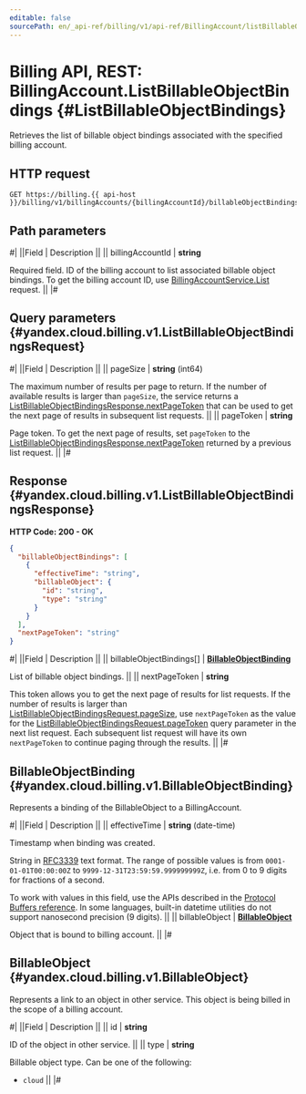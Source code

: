 ```yaml
---
editable: false
sourcePath: en/_api-ref/billing/v1/api-ref/BillingAccount/listBillableObjectBindings.md
---
```


# Billing API, REST: BillingAccount.ListBillableObjectBindings {#ListBillableObjectBindings}

Retrieves the list of billable object bindings associated with the specified billing account.

## HTTP request

```
GET https://billing.{{ api-host }}/billing/v1/billingAccounts/{billingAccountId}/billableObjectBindings
```

## Path parameters

#|
||Field | Description ||
|| billingAccountId | **string**

Required field. ID of the billing account to list associated billable object bindings.
To get the billing account ID, use [BillingAccountService.List](/docs/billing/api-ref/BillingAccount/list#List) request. ||
|#

## Query parameters {#yandex.cloud.billing.v1.ListBillableObjectBindingsRequest}

#|
||Field | Description ||
|| pageSize | **string** (int64)

The maximum number of results per page to return. If the number of available
results is larger than `pageSize`,
the service returns a [ListBillableObjectBindingsResponse.nextPageToken](#yandex.cloud.billing.v1.ListBillableObjectBindingsResponse)
that can be used to get the next page of results in subsequent list requests. ||
|| pageToken | **string**

Page token. To get the next page of results,
set `pageToken` to the [ListBillableObjectBindingsResponse.nextPageToken](#yandex.cloud.billing.v1.ListBillableObjectBindingsResponse)
returned by a previous list request. ||
|#

## Response {#yandex.cloud.billing.v1.ListBillableObjectBindingsResponse}

**HTTP Code: 200 - OK**

```json
{
  "billableObjectBindings": [
    {
      "effectiveTime": "string",
      "billableObject": {
        "id": "string",
        "type": "string"
      }
    }
  ],
  "nextPageToken": "string"
}
```

#|
||Field | Description ||
|| billableObjectBindings[] | **[BillableObjectBinding](#yandex.cloud.billing.v1.BillableObjectBinding)**

List of billable object bindings. ||
|| nextPageToken | **string**

This token allows you to get the next page of results for list requests. If the number of results
is larger than [ListBillableObjectBindingsRequest.pageSize](#yandex.cloud.billing.v1.ListBillableObjectBindingsRequest), use
`nextPageToken` as the value
for the [ListBillableObjectBindingsRequest.pageToken](#yandex.cloud.billing.v1.ListBillableObjectBindingsRequest) query parameter
in the next list request. Each subsequent list request will have its own
`nextPageToken` to continue paging through the results. ||
|#

## BillableObjectBinding {#yandex.cloud.billing.v1.BillableObjectBinding}

Represents a binding of the BillableObject to a BillingAccount.

#|
||Field | Description ||
|| effectiveTime | **string** (date-time)

Timestamp when binding was created.

String in [RFC3339](https://www.ietf.org/rfc/rfc3339.txt) text format. The range of possible values is from
`0001-01-01T00:00:00Z` to `9999-12-31T23:59:59.999999999Z`, i.e. from 0 to 9 digits for fractions of a second.

To work with values in this field, use the APIs described in the
[Protocol Buffers reference](https://developers.google.com/protocol-buffers/docs/reference/overview).
In some languages, built-in datetime utilities do not support nanosecond precision (9 digits). ||
|| billableObject | **[BillableObject](#yandex.cloud.billing.v1.BillableObject)**

Object that is bound to billing account. ||
|#

## BillableObject {#yandex.cloud.billing.v1.BillableObject}

Represents a link to an object in other service.
This object is being billed in the scope of a billing account.

#|
||Field | Description ||
|| id | **string**

ID of the object in other service. ||
|| type | **string**

Billable object type. Can be one of the following:
* `cloud` ||
|#